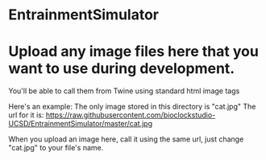 # EntrainmentSimulator
# Upload any image files here that you want to use during development.
You'll be able to call them from Twine using standard html image tags

Here's an example: The only image stored in this directory is "cat.jpg"
The url for it is: https://raw.githubusercontent.com/bioclockstudio-UCSD/EntrainmentSimulator/master/cat.jpg

When you upload an image here, call it using the same url, just change "cat.jpg" to your file's name.
